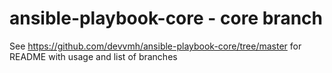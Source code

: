 # ansible-playbook-core - core branch

See https://github.com/devvmh/ansible-playbook-core/tree/master for README with usage and list of branches
